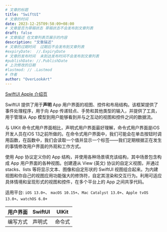 ```yaml
---
# 文章的标题
title: "SwiftUI"
# 文章的时间
date: 2023-12-25T09:58:09+08:00
# 文章是否为草稿状态 草稿状态不会发布到文章列表
draft: false
# 文章描述 在文章列表页展示的内容
description: "文章描述"
# 文章的过期时间  过期后不会发布到文章列表
#expiryDate:  //.ExpiryDate
# 文章的发布时间  未到达发布时间不会发布到文章列表
#publishDate: //.PublishDate
# 上次修改的日期
#lastmod: // .Lastmod
# 作者
author: "OverLookArt"
---
```


[SwiftUI Apple 介绍页](https://developer.apple.com/cn/xcode/swiftui/)

SwiftUI 提供了用于**声明** App 用户界面的视图、控件和布局结构。该框架提供了事件处理程序，用于向 App 传递轻点、手势和其他类型的输入，并提供了工具，用于管理从 App 模型到用户能够看到并与之互动的视图和控件之间的数据流。

与 UIKit 命令式用户界面相比，声明式用户界面最好理解，命令式用户界面是iOS开发人员在iOS 13之前所做的。在命令式用户界面中，我们可能会在单击按钮时调用函数，在函数中，我们会读取一个值并显示一个标签——我们定期根据正在发生的事情修改用户界面的外观和工作方式。

使用 App 协议定义你的 App 结构，并使用各种场景填充该结构，其中场景包含构成 App 用户界面的各种视图。创建遵从 View (英文) 协议的自定义视图，并通过 stacks、lists 等将显示文本、图像和自定形状的 SwiftUI 视图组合起来。为内建视图和你自己的视图应用功能强大的修饰符，自定其渲染和交互行为。利用可适应具体情境和呈现形式的视图和控件，在多个平台上的 App 之间共享代码。

适用平台: `iOS 13.0+`、 `macOS 10.15+`、`Mac Catalyst 13.0+`、`Apple tvOS 13.0+`、`watchOS 6.0+` 

| 用户界面 | SwiftUI | UIKit | 
| --- | --- | --- |
| 编写方式 | 声明式 | 命令式 |